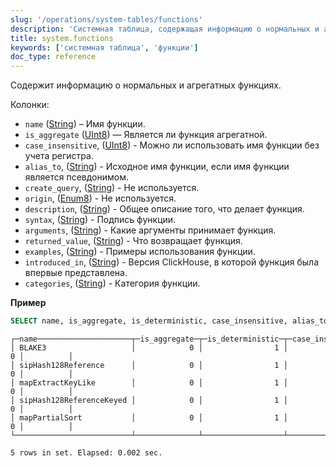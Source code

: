 ```yaml
---
slug: '/operations/system-tables/functions'
description: 'Системная таблица, содержащая информацию о нормальных и агрегатных'
title: system.functions
keywords: ['системная таблица', 'функции']
doc_type: reference
---
```

Содержит информацию о нормальных и агрегатных функциях.

Колонки:

- `name` ([String](../../sql-reference/data-types/string.md)) – Имя функции.
- `is_aggregate` ([UInt8](../../sql-reference/data-types/int-uint.md)) — Является ли функция агрегатной.
- `case_insensitive`, ([UInt8](../../sql-reference/data-types/int-uint.md)) - Можно ли использовать имя функции без учета регистра.
- `alias_to`, ([String](../../sql-reference/data-types/string.md)) - Исходное имя функции, если имя функции является псевдонимом.
- `create_query`, ([String](../../sql-reference/data-types/enum.md)) - Не используется.
- `origin`, ([Enum8](../../sql-reference/data-types/string.md)) - Не используется.
- `description`, ([String](../../sql-reference/data-types/string.md)) - Общее описание того, что делает функция.
- `syntax`, ([String](../../sql-reference/data-types/string.md)) - Подпись функции.
- `arguments`, ([String](../../sql-reference/data-types/string.md)) - Какие аргументы принимает функция.
- `returned_value`, ([String](../../sql-reference/data-types/string.md)) - Что возвращает функция.
- `examples`, ([String](../../sql-reference/data-types/string.md)) - Примеры использования функции.
- `introduced_in`, ([String](../../sql-reference/data-types/string.md)) - Версия ClickHouse, в которой функция была впервые представлена.
- `categories`, ([String](../../sql-reference/data-types/string.md)) - Категория функции.

**Пример**

```sql
SELECT name, is_aggregate, is_deterministic, case_insensitive, alias_to FROM system.functions LIMIT 5;
```

```text
┌─name─────────────────────┬─is_aggregate─┬─is_deterministic─┬─case_insensitive─┬─alias_to─┐
│ BLAKE3                   │            0 │                1 │                0 │          │
│ sipHash128Reference      │            0 │                1 │                0 │          │
│ mapExtractKeyLike        │            0 │                1 │                0 │          │
│ sipHash128ReferenceKeyed │            0 │                1 │                0 │          │
│ mapPartialSort           │            0 │                1 │                0 │          │
└──────────────────────────┴──────────────┴──────────────────┴──────────────────┴──────────┘

5 rows in set. Elapsed: 0.002 sec.
```